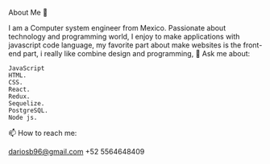 About Me 🔭

I am a Computer system engineer from Mexico.
Passionate about technology and programming world, I enjoy to make applications with javascript code language, my favorite part about make websites is the front-end part, i really like combine design and programming, 
💬 Ask me about:

    JavaScript 
    HTML.
    CSS.
    React.
    Redux.
    Sequelize.
    PostgreSQL.
    Node js.

📫 How to reach me:

dariosb96@gmail.com
+52 5564648409
